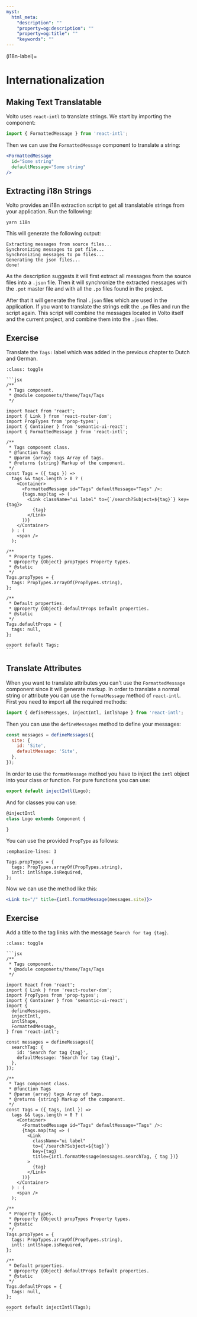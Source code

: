 ```yaml
---
myst:
  html_meta:
    "description": ""
    "property=og:description": ""
    "property=og:title": ""
    "keywords": ""
---
```


(i18n-label)=

# Internationalization

## Making Text Translatable

Volto uses `react-intl` to translate strings.
We start by importing the component:

```jsx
import { FormattedMessage } from 'react-intl';
```

Then we can use the `FormattedMessage` component to translate a string:

```jsx
<FormattedMessage
  id="Some string"
  defaultMessage="Some string"
/>
```

## Extracting i18n Strings

Volto provides an i18n extraction script to get all translatable strings from your application.
Run the following:

```shell
yarn i18n
```

This will generate the following output:

```console
Extracting messages from source files...
Synchronizing messages to pot file...
Synchronizing messages to po files...
Generating the json files...
done!
```

As the description suggests it will first extract all messages from the source files into a `.json` file.
Then it will synchronize the extracted messages with the `.pot` master file and with all the `.po` files found in the project.

After that it will generate the final `.json` files which are used in the application.
If you want to translate the strings edit the `.po` files and run the script again.
This script will combine the messages located in Volto itself and the current project, and combine them into the `.json` files.

## Exercise

Translate the `Tags:` label which was added in the previous chapter to Dutch and German.

````{admonition} Solution
:class: toggle

```jsx
/**
 * Tags component.
 * @module components/theme/Tags/Tags
 */

import React from 'react';
import { Link } from 'react-router-dom';
import PropTypes from 'prop-types';
import { Container } from 'semantic-ui-react';
import { FormattedMessage } from 'react-intl';

/**
 * Tags component class.
 * @function Tags
 * @param {array} tags Array of tags.
 * @returns {string} Markup of the component.
 */
const Tags = ({ tags }) =>
  tags && tags.length > 0 ? (
    <Container>
      <FormattedMessage id="Tags" defaultMessage="Tags" />:
      {tags.map(tag => (
        <Link className="ui label" to={`/search?Subject=${tag}`} key={tag}>
          {tag}
        </Link>
      ))}
    </Container>
  ) : (
    <span />
  );

/**
 * Property types.
 * @property {Object} propTypes Property types.
 * @static
 */
Tags.propTypes = {
  tags: PropTypes.arrayOf(PropTypes.string),
};

/**
 * Default properties.
 * @property {Object} defaultProps Default properties.
 * @static
 */
Tags.defaultProps = {
  tags: null,
};

export default Tags;
```
````

## Translate Attributes

When you want to translate attributes you can't use the `FormattedMessage` component since it will generate markup.
In order to translate a normal string or attribute you can use the `formatMessage` method of `react-intl`.
First you need to import all the required methods:

```jsx
import { defineMessages, injectIntl, intlShape } from 'react-intl';
```

Then you can use the `defineMessages` method to define your messages:

```jsx
const messages = defineMessages({
  site: {
    id: 'Site',
    defaultMessage: 'Site',
  },
});
```

In order to use the `formatMessage` method you have to inject the `intl` object into your class or function.
For pure functions you can use:

```jsx
export default injectIntl(Logo);
```

And for classes you can use:

```jsx
@injectIntl
class Logo extends Component {

}
```

You can use the provided `PropType` as follows:

```{code-block} jsx
:emphasize-lines: 3

Tags.propTypes = {
  tags: PropTypes.arrayOf(PropTypes.string),
  intl: intlShape.isRequired,
};
```

Now we can use the method like this:

```jsx
<Link to="/" title={intl.formatMessage(messages.site)}>
```

## Exercise

Add a title to the tag links with the message `Search for tag {tag}`.

````{admonition} Solution
:class: toggle

```jsx
/**
 * Tags component.
 * @module components/theme/Tags/Tags
 */

import React from 'react';
import { Link } from 'react-router-dom';
import PropTypes from 'prop-types';
import { Container } from 'semantic-ui-react';
import {
  defineMessages,
  injectIntl,
  intlShape,
  FormattedMessage,
} from 'react-intl';

const messages = defineMessages({
  searchTag: {
    id: 'Search for tag {tag}',
    defaultMessage: 'Search for tag {tag}',
  },
});

/**
 * Tags component class.
 * @function Tags
 * @param {array} tags Array of tags.
 * @returns {string} Markup of the component.
 */
const Tags = ({ tags, intl }) =>
  tags && tags.length > 0 ? (
    <Container>
      <FormattedMessage id="Tags" defaultMessage="Tags" />:
      {tags.map(tag => (
        <Link
          className="ui label"
          to={`/search?Subject=${tag}`}
          key={tag}
          title={intl.formatMessage(messages.searchTag, { tag })}
        >
          {tag}
        </Link>
      ))}
    </Container>
  ) : (
    <span />
  );

/**
 * Property types.
 * @property {Object} propTypes Property types.
 * @static
 */
Tags.propTypes = {
  tags: PropTypes.arrayOf(PropTypes.string),
  intl: intlShape.isRequired,
};

/**
 * Default properties.
 * @property {Object} defaultProps Default properties.
 * @static
 */
Tags.defaultProps = {
  tags: null,
};

export default injectIntl(Tags);
```
````
